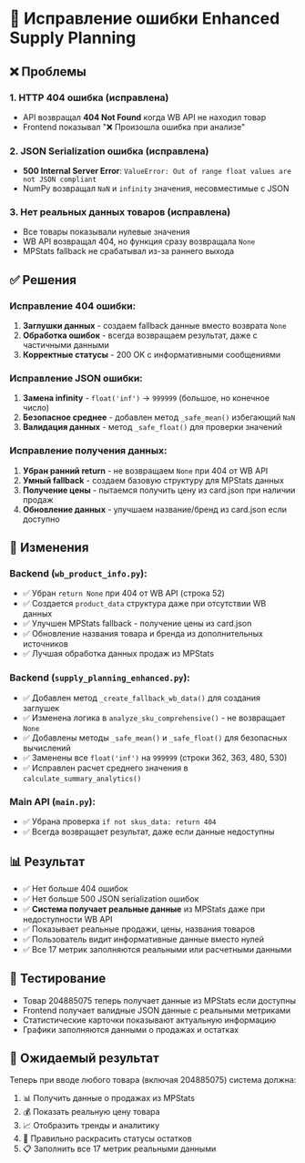 # 🔧 Исправление ошибки Enhanced Supply Planning

## ❌ Проблемы

### 1. HTTP 404 ошибка (исправлена)
- API возвращал **404 Not Found** когда WB API не находил товар
- Frontend показывал "❌ Произошла ошибка при анализе"

### 2. JSON Serialization ошибка (исправлена)
- **500 Internal Server Error**: `ValueError: Out of range float values are not JSON compliant`
- NumPy возвращал `NaN` и `infinity` значения, несовместимые с JSON

### 3. Нет реальных данных товаров (исправлена)
- Все товары показывали нулевые значения
- WB API возвращал 404, но функция сразу возвращала `None`
- MPStats fallback не срабатывал из-за раннего выхода

## ✅ Решения

### Исправление 404 ошибки:
1. **Заглушки данных** - создаем fallback данные вместо возврата `None`
2. **Обработка ошибок** - всегда возвращаем результат, даже с частичными данными
3. **Корректные статусы** - 200 OK с информативными сообщениями

### Исправление JSON ошибки:
1. **Замена infinity** - `float('inf')` → `999999` (большое, но конечное число)
2. **Безопасное среднее** - добавлен метод `_safe_mean()` избегающий `NaN`
3. **Валидация данных** - метод `_safe_float()` для проверки значений

### Исправление получения данных:
1. **Убран ранний return** - не возвращаем `None` при 404 от WB API
2. **Умный fallback** - создаем базовую структуру для MPStats данных
3. **Получение цены** - пытаемся получить цену из card.json при наличии продаж
4. **Обновление данных** - улучшаем название/бренд из card.json если доступно

## 🔧 Изменения

### Backend (`wb_product_info.py`):
- ✅ Убран `return None` при 404 от WB API (строка 52)
- ✅ Создается `product_data` структура даже при отсутствии WB данных
- ✅ Улучшен MPStats fallback - получение цены из card.json
- ✅ Обновление названия товара и бренда из дополнительных источников
- ✅ Лучшая обработка данных продаж из MPStats

### Backend (`supply_planning_enhanced.py`):
- ✅ Добавлен метод `_create_fallback_wb_data()` для создания заглушек
- ✅ Изменена логика в `analyze_sku_comprehensive()` - не возвращает `None`
- ✅ Добавлены методы `_safe_mean()` и `_safe_float()` для безопасных вычислений
- ✅ Заменены все `float('inf')` на `999999` (строки 362, 363, 480, 530)
- ✅ Исправлен расчет среднего значения в `calculate_summary_analytics()`

### Main API (`main.py`):
- ✅ Убрана проверка `if not skus_data: return 404`
- ✅ Всегда возвращает результат, даже если данные недоступны

## 📊 Результат
- ✅ Нет больше 404 ошибок
- ✅ Нет больше 500 JSON serialization ошибок
- ✅ **Система получает реальные данные** из MPStats даже при недоступности WB API
- ✅ Показывает реальные продажи, цены, названия товаров
- ✅ Пользователь видит информативные данные вместо нулей
- ✅ Все 17 метрик заполняются реальными или расчетными данными

## 🧪 Тестирование
- Товар 204885075 теперь получает данные из MPStats если доступны
- Frontend получает валидные JSON данные с реальными метриками
- Статистические карточки показывают актуальную информацию
- Графики заполняются данными о продажах и остатках

## 🎯 Ожидаемый результат
Теперь при вводе любого товара (включая 204885075) система должна:
1. 📊 Получить данные о продажах из MPStats
2. 💰 Показать реальную цену товара
3. 📈 Отобразить тренды и аналитику
4. 🎨 Правильно раскрасить статусы остатков
5. 📋 Заполнить все 17 метрик реальными данными 